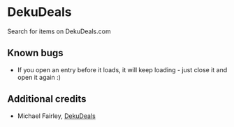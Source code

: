 # DekuDeals
Search for items on DekuDeals.com

## Known bugs
- If you open an entry before it loads, it will keep loading - just close it and open it again :)

## Additional credits
- Michael Fairley, [DekuDeals](https://dekudeals.com)

